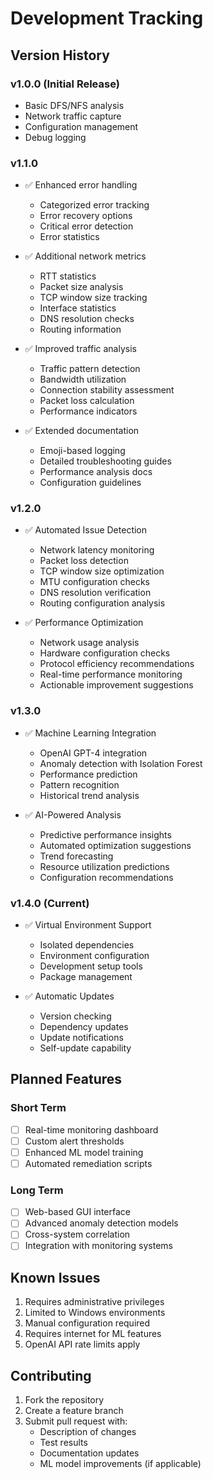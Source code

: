 # Development Tracking

## Version History

### v1.0.0 (Initial Release)
- Basic DFS/NFS analysis
- Network traffic capture
- Configuration management
- Debug logging

### v1.1.0
- ✅ Enhanced error handling
  - Categorized error tracking
  - Error recovery options
  - Critical error detection
  - Error statistics

- ✅ Additional network metrics
  - RTT statistics
  - Packet size analysis
  - TCP window size tracking
  - Interface statistics
  - DNS resolution checks
  - Routing information

- ✅ Improved traffic analysis
  - Traffic pattern detection
  - Bandwidth utilization
  - Connection stability assessment
  - Packet loss calculation
  - Performance indicators

- ✅ Extended documentation
  - Emoji-based logging
  - Detailed troubleshooting guides
  - Performance analysis docs
  - Configuration guidelines

### v1.2.0
- ✅ Automated Issue Detection
  - Network latency monitoring
  - Packet loss detection
  - TCP window size optimization
  - MTU configuration checks
  - DNS resolution verification
  - Routing configuration analysis

- ✅ Performance Optimization
  - Network usage analysis
  - Hardware configuration checks
  - Protocol efficiency recommendations
  - Real-time performance monitoring
  - Actionable improvement suggestions

### v1.3.0
- ✅ Machine Learning Integration
  - OpenAI GPT-4 integration
  - Anomaly detection with Isolation Forest
  - Performance prediction
  - Pattern recognition
  - Historical trend analysis

- ✅ AI-Powered Analysis
  - Predictive performance insights
  - Automated optimization suggestions
  - Trend forecasting
  - Resource utilization predictions
  - Configuration recommendations

### v1.4.0 (Current)
- ✅ Virtual Environment Support
  - Isolated dependencies
  - Environment configuration
  - Development setup tools
  - Package management

- ✅ Automatic Updates
  - Version checking
  - Dependency updates
  - Update notifications
  - Self-update capability

## Planned Features

### Short Term
- [ ] Real-time monitoring dashboard
- [ ] Custom alert thresholds
- [ ] Enhanced ML model training
- [ ] Automated remediation scripts

### Long Term
- [ ] Web-based GUI interface
- [ ] Advanced anomaly detection models
- [ ] Cross-system correlation
- [ ] Integration with monitoring systems

## Known Issues

1. Requires administrative privileges
2. Limited to Windows environments
3. Manual configuration required
4. Requires internet for ML features
5. OpenAI API rate limits apply

## Contributing

1. Fork the repository
2. Create a feature branch
3. Submit pull request with:
   - Description of changes
   - Test results
   - Documentation updates
   - ML model improvements (if applicable)
